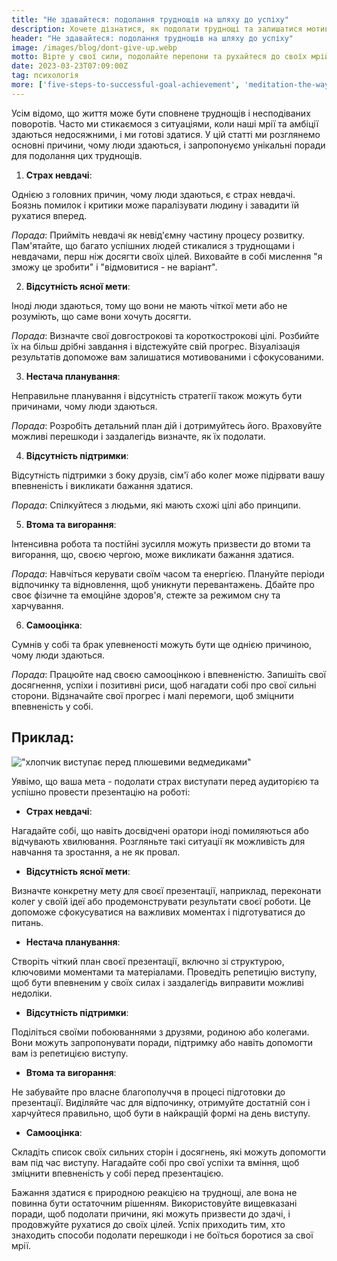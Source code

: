 ```yaml
---
title: "Не здавайтеся: подолання труднощів на шляху до успіху"
description: Хочете дізнатися, як подолати труднощі та залишатися мотивованими на шляху до успіху? У цій статті ми розглядаємо основні причини, через які люди здаються, і пропонуємо поради, щоб допомогти вам впоратися з цими труднощами і досягти своїх цілей.
header: "Не здавайтеся: подолання труднощів на шляху до успіху"
image: /images/blog/dont-give-up.webp
motto: Вірте у свої сили, подолайте перепони та рухайтеся до своїх мрій. Разом ми зробимо успіх неминучим!
date: 2023-03-23T07:09:00Z
tag: психологія
more: ['five-steps-to-successful-goal-achievement', 'meditation-the-way-to-harmony']
---
```

Усім відомо, що життя може бути сповнене труднощів і несподіваних поворотів. Часто ми стикаємося з ситуаціями, коли наші мрії та амбіції здаються недосяжними, і ми готові здатися. У цій статті ми розглянемо основні причини, чому люди здаються, і запропонуємо унікальні поради для подолання цих труднощів.

1. **Страх невдачі**:

Однією з головних причин, чому люди здаються, є страх невдачі. Боязнь помилок і критики може паралізувати людину і завадити їй рухатися вперед.

  
_Порада_: Прийміть невдачі як невід'ємну частину процесу розвитку. Пам'ятайте, що багато успішних людей стикалися з труднощами і невдачами, перш ніж досягти своїх цілей. Виховайте в собі мислення "я зможу це зробити" і "відмовитися - не варіант".

2. **Відсутність ясної мети**:

Іноді люди здаються, тому що вони не мають чіткої мети або не розуміють, що саме вони хочуть досягти.

  
_Порада_: Визначте свої довгострокові та короткострокові цілі. Розбийте їх на більш дрібні завдання і відстежуйте свій прогрес. Візуалізація результатів допоможе вам залишатися мотивованими і сфокусованими.

3. **Нестача планування**:

Неправильне планування і відсутність стратегії також можуть бути причинами, чому люди здаються.

  
_Порада_: Розробіть детальний план дій і дотримуйтесь його. Враховуйте можливі перешкоди і заздалегідь визначте, як їх подолати.

4. **Відсутність підтримки**:

Відсутність підтримки з боку друзів, сім'ї або колег може підірвати вашу впевненість і викликати бажання здатися.

  
_Порада_: Спілкуйтеся з людьми, які мають схожі цілі або принципи.

5. **Втома та вигорання**:

Інтенсивна робота та постійні зусилля можуть призвести до втоми та вигорання, що, своєю чергою, може викликати бажання здатися.

  
_Порада_: Навчіться керувати своїм часом та енергією. Плануйте періоди відпочинку та відновлення, щоб уникнути перевантажень. Дбайте про своє фізичне та емоційне здоров'я, стежте за режимом сну та харчування.

6. **Самооцінка**:

Сумнів у собі та брак упевненості можуть бути ще однією причиною, чому люди здаються.

  
_Порада_: Працюйте над своєю самооцінкою і впевненістю. Запишіть свої досягнення, успіхи і позитивні риси, щоб нагадати собі про свої сильні сторони. Відзначайте свої прогрес і малі перемоги, щоб зміцнити впевненість у собі.

  
## Приклад:

!["хлопчик виступає перед плюшевими ведмедиками"](/images/blog/dont-give-up-example.webp)

Уявімо, що ваша мета - подолати страх виступати перед аудиторією та успішно провести презентацію на роботі:

* **Страх невдачі**:

Нагадайте собі, що навіть досвідчені оратори іноді помиляються або відчувають хвилювання. Розгляньте такі ситуації як можливість для навчання та зростання, а не як провал.

* **Відсутність ясної мети**:

Визначте конкретну мету для своєї презентації, наприклад, переконати колег у своїй ідеї або продемонструвати результати своєї роботи. Це допоможе сфокусуватися на важливих моментах і підготуватися до питань.

* **Нестача планування**:

Створіть чіткий план своєї презентації, включно зі структурою, ключовими моментами та матеріалами. Проведіть репетицію виступу, щоб бути впевненим у своїх силах і заздалегідь виправити можливі недоліки.

* **Відсутність підтримки**:

Поділіться своїми побоюваннями з друзями, родиною або колегами. Вони можуть запропонувати поради, підтримку або навіть допомогти вам із репетицією виступу.

* **Втома та вигорання**:

Не забувайте про власне благополуччя в процесі підготовки до презентації. Виділяйте час для відпочинку, отримуйте достатній сон і харчуйтеся правильно, щоб бути в найкращій формі на день виступу.

* **Самооцінка**:

Складіть список своїх сильних сторін і досягнень, які можуть допомогти вам під час виступу. Нагадайте собі про свої успіхи та вміння, щоб зміцнити впевненість у собі перед презентацією.

  
Бажання здатися є природною реакцією на труднощі, але вона не повинна бути остаточним рішенням. Використовуйте вищевказані поради, щоб подолати причини, які можуть призвести до здачі, і продовжуйте рухатися до своїх цілей. Успіх приходить тим, хто знаходить способи подолати перешкоди і не боїться боротися за свої мрії.
